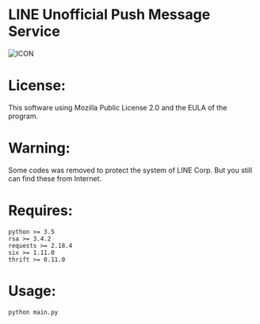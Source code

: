 LINE Unofficial Push Message Service
==================
![ICON](https://raw.githubusercontent.com/star-inc/lups/master/main.ico)

# License:
This software using Mozilla Public License 2.0 and the EULA of the program.

# Warning:
Some codes was removed to protect the system of LINE Corp.
But you still can find these from Internet.

# Requires:
    python >= 3.5
    rsa >= 3.4.2
    requests >= 2.18.4
    six >= 1.11.0
    thrift >= 0.11.0

# Usage:
    python main.py
